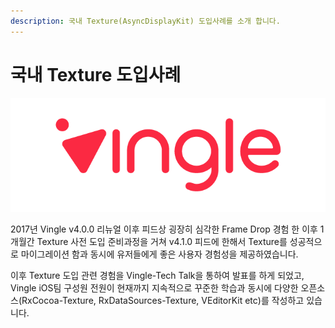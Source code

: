 ```yaml
---
description: 국내 Texture(AsyncDisplayKit) 도입사례를 소개 합니다.
---
```


# 국내 Texture 도입사례

![Very Community Vingle!](../.gitbook/assets/vingle_wordmark_rgb_original-03.png)

2017년 Vingle v4.0.0 리뉴얼 이후 피드상 굉장히 심각한 Frame Drop 경험 한 이후 1개월간 Texture 사전 도입 준비과정을 거쳐 v4.1.0 피드에 한해서 Texture를 성공적으로 마이그레이션 함과 동시에 유저들에게 좋은 사용자 경험성을 제공하였습니다.

이후 Texture 도입 관련 경험을 Vingle-Tech Talk을 통하여 발표를 하게 되었고, Vingle iOS팀 구성원 전원이 현재까지 지속적으로 꾸준한 학습과 동시에 다양한 오픈소스\(RxCocoa-Texture, RxDataSources-Texture, VEditorKit etc\)를 작성하고 있습니다. 











